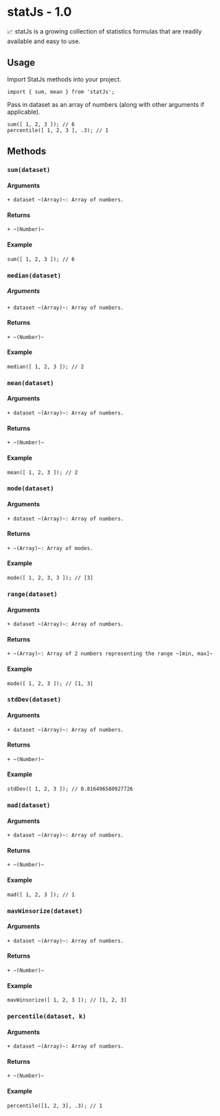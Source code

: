 # statJs - 1.0 #

📈 statJs is a growing collection of statistics formulas that are readily available and easy to use.

## Usage ##

Import StatJs methods into your project.
```
import { sum, mean } from 'statJs';
```

Pass in dataset as an array of numbers (along with other arguments if applicable).
```
sum([ 1, 2, 3 ]); // 6
percentile([ 1, 2, 3 ], .3); // 1
```

## Methods ##

### `sum(dataset)` ###
#### Arguments ####
    + dataset ~(Array)~: Array of numbers.
#### Returns ####
    + ~(Number)~
#### Example ####
```
sum([ 1, 2, 3 ]); // 6
```

### `median(dataset)` ###
##### Arguments #####
    + dataset ~(Array)~: Array of numbers.
#### Returns ####
    + ~(Number)~
#### Example ####
```
median([ 1, 2, 3 ]); // 2
```

### `mean(dataset)` ###
#### Arguments ####
    + dataset ~(Array)~: Array of numbers.
#### Returns ####
    + ~(Number)~
#### Example ####
```
mean([ 1, 2, 3 ]); // 2
```

### `mode(dataset)` ###
#### Arguments ####
    + dataset ~(Array)~: Array of numbers.
#### Returns ####
    + ~(Array)~: Array of modes.
#### Example ####
```
mode([ 1, 2, 3, 3 ]); // [3]
```

### `range(dataset)` ###
#### Arguments ####
    + dataset ~(Array)~: Array of numbers.
#### Returns ####
    + ~(Array)~: Array of 2 numbers representing the range ~[min, max]~
#### Example ####
```
mode([ 1, 2, 3 ]); // [1, 3]
```

### `stdDev(dataset)` ###
#### Arguments ####
    + dataset ~(Array)~: Array of numbers.
#### Returns ####
    + ~(Number)~
#### Example ####
```
stdDev([ 1, 2, 3 ]); // 0.816496580927726
```

### `mad(dataset)` ###
#### Arguments ####
    + dataset ~(Array)~: Array of numbers.
#### Returns ####
    + ~(Number)~
#### Example ####
```
mad([ 1, 2, 3 ]); // 1
```

### `mavWinsorize(dataset)` ###
#### Arguments ####
    + dataset ~(Array)~: Array of numbers.
#### Returns ####
    + ~(Number)~
#### Example ####
```
mavWinsorize([ 1, 2, 3 ]); // [1, 2, 3]
```

### `percentile(dataset, k)` ###
#### Arguments ####
    + dataset ~(Array)~: Array of numbers.
#### Returns ####
    + ~(Number)~
#### Example ####
```
percentile([1, 2, 3], .3); // 1
```

